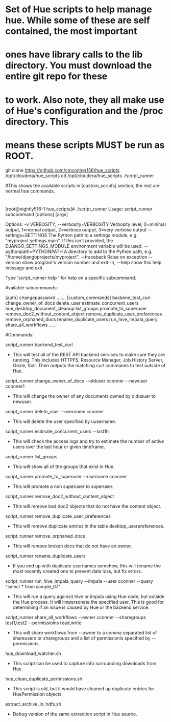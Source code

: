 # Set of Hue scripts to help manage hue.  While some of these are self contained, the most important
# ones have library calls to the lib directory.  You must download the entire git repo for these
# to work.  Also note, they all make use of Hue's configuration and the /proc directory.  This
# means these scripts MUST be run as ROOT.

git clone https://github.com/cmconner156/hue_scripts /opt/cloudera/hue_scripts
cd /opt/cloudera/hue_scripts
./script_runner

#This shows the available scripts in [custom_scripts] section, the rest are normal hue commands.
#

[root@nightly516-1 hue_scripts]# ./script_runner
Usage: script_runner subcommand [options] [args]

Options:
  -v VERBOSITY, --verbosity=VERBOSITY
                        Verbosity level; 0=minimal output, 1=normal output,
                        2=verbose output, 3=very verbose output
  --settings=SETTINGS   The Python path to a settings module, e.g.
                        "myproject.settings.main". If this isn't provided, the
                        DJANGO_SETTINGS_MODULE environment variable will be
                        used.
  --pythonpath=PYTHONPATH
                        A directory to add to the Python path, e.g.
                        "/home/djangoprojects/myproject".
  --traceback           Raise on exception
  --version             show program's version number and exit
  -h, --help            show this help message and exit

Type 'script_runner help <subcommand>' for help on a specific subcommand.

Available subcommands:

[auth]
    changepassword
.......
[custom_commands]
    backend_test_curl
    change_owner_of_docs
    delete_user
    estimate_concurrent_users
    hue_desktop_document_cleanup
    list_groups
    promote_to_superuser
    remove_doc2_without_content_object
    remove_duplicate_user_preferences
    remove_orphaned_docs
    rename_duplicate_users
    run_hive_impala_query
    share_all_workflows
......


#Commands:

script_runner backend_test_curl

- This will test all of the REST API backend services to make sure they are running.  This includes HTTPFS, Resource Manager, Job History Server, Oozie, Solr.  Then outputs the matching curl commands to test outside of Hue.

script_runner change_owner_of_docs --olduser cconner --newuser cconner1

- This will change the owner of any documents owned by oldusuer to newuser.

script_runner delete_user --username cconner

- This will delete the user specified by uusername.

script_runner estimate_concurrent_users --last1h

- This will check the access logs and try to estimate the number of active users over the last hour or given timeframe.

script_runner list_groups

- This will show all of the groups that exist in Hue.

script_runner promote_to_superuser --username cconner

- This will promote a non superuser to superuser.

script_runner remove_doc2_without_content_object

- This will remove bad doc2 objects that do not have the content object.

script_runner remove_duplicate_user_preferences

- This will remove duplicate entries in the table desktop_userpreferences.

script_runner remove_orphaned_docs 

- This will remove broken docs that do not have an owner.

script_runner rename_duplicate_users

- If you end up with duplicate usernames somehow, this will rename the most recently created one to prevent data loss, but fix errors.

script_runner run_hive_impala_query --impala --user cconner --query "select * from sample_07"

- This will run a query againsit hive or impala using Hue code, but outside the Hue process.  It will iimpersonate the specified user.  This is good for determining if an issue is caused by Hue or the backend service.

script_runner share_all_workflows --owner cconner --sharegroups test1,test2 --permissioins read,write

- This will share workflows from --owner to a comma separated list of shareusers or sharegroups and a list of permissionis specified by --permissions.

hue_download_watcher.sh

- This script can be used to capture info surrounding downloads from Hue.

hue_clean_duplicate_permissions.sh

- This script is old, but it would have cleaned up duplicate entries for HuePermission objects

extract_archive_in_hdfs.sh

- Debug version of the same extraction script in Hue source.
